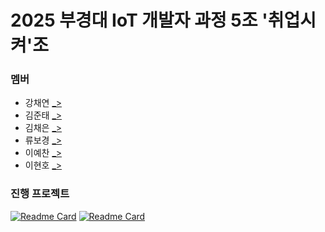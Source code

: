 # 2025 부경대 IoT 개발자 과정 5조 '취업시켜'조

### 멤버
- 강채연 [_>](https://github.com/codusK23)
- 김준태 [_>](https://github.com/Naiery0)
- 김채은 [_>](https://github.com/kce0508)
- 류보경 [_>](https://github.com/Bokyung-R)
- 이예찬 [_>](https://github.com/emilianolee)
- 이현호 [_>](https://github.com/hyeonnnho)

### 진행 프로젝트
[![Readme Card](https://github-readme-stats.vercel.app/api/pin/?username=GiveMeJobGroup&repo=2025-IoT-MiniProject&theme=swift)](https://github.com/GiveMeJobGroup/2025-IoT-MiniProject)
[![Readme Card](https://github-readme-stats.vercel.app/api/pin/?username=GiveMeJobGroup&repo=2025-IoT-MiniProject-2&theme=swift)](https://github.com/GiveMeJobGroup/2025-IoT-MiniProject-2)
